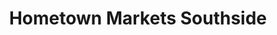 ---
title: "Hometown Markets Southside"
url: /owosso/hometown-markets-southside/
shop: convenience
---